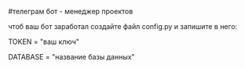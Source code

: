 #телеграм бот - менеджер проектов

чтоб ваш бот заработал создайте файл config.py и запишите в него:

TOKEN = "ваш ключ"

DATABASE = "название базы данных"